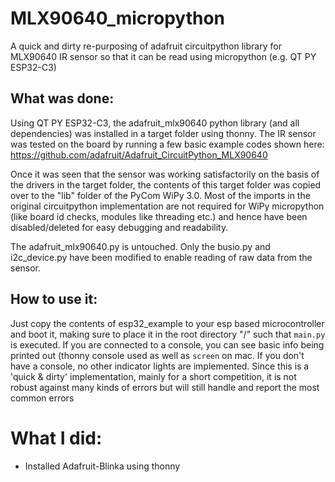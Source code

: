 # MLX90640_micropython
A quick and dirty re-purposing of adafruit circuitpython library for MLX90640 IR sensor so that it can be read using micropython (e.g. QT PY ESP32-C3)

## What was done:
Using QT PY ESP32-C3, the adafruit_mlx90640 python library (and all dependencies) was installed in a target folder using thonny. The IR sensor was tested on the board by running a few basic example codes shown here: https://github.com/adafruit/Adafruit_CircuitPython_MLX90640

Once it was seen that the sensor was working satisfactorily on the basis of the drivers in the target folder, the contents of this target folder was copied over to the "lib" folder of the PyCom WiPy 3.0. Most of the imports in the original circuitpython implementation are not required for WiPy micropython (like board id checks, modules like threading etc.) and hence have been disabled/deleted for easy debugging and readability. 

The adafruit_mlx90640.py is untouched. Only the busio.py and i2c_device.py have been modified to enable reading of raw data from the sensor.

## How to use it:
Just copy the contents of esp32_example to your esp based microcontroller and boot it, making sure to place it in the root directory "/" such that `main.py` is executed. If you are connected to a console, you can see basic info being printed out (thonny console used as well as `screen` on mac. If you don't have a console, no other indicator lights are implemented.
Since this is a 'quick & dirty' implementation, mainly for a short competition, it is not robust against many kinds of errors but will still handle and report the most common errors

# What I did:
- Installed Adafruit-Blinka using thonny
